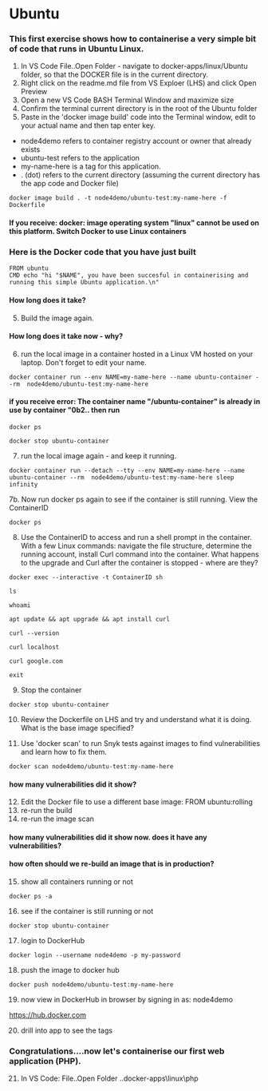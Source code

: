 # Ubuntu

### This first exercise shows how to containerise a very simple bit of code that runs in Ubuntu Linux. 

1. In VS Code File..Open Folder - navigate to docker-apps/linux/Ubuntu folder, so that the DOCKER file is in the current directory.
2. Right click on the readme.md file from VS Exploer (LHS) and click Open Preview
3. Open a new VS Code BASH Terminal Window and maximize size 
4. Confirm the terminal current directory is in the root of the Ubuntu folder
5. Paste in the 'docker image build' code into the Terminal window, edit to your actual name and then tap enter key.

- node4demo refers to container registry account or owner that already exists
- ubuntu-test refers to the application 
- my-name-here is a tag for this application. 
- . (dot) refers to the current directory (assuming the current directory has the app code and Docker file)

```
docker image build . -t node4demo/ubuntu-test:my-name-here -f Dockerfile
```

#### If you receive: docker: image operating system "linux" cannot be used on this platform. Switch Docker to use Linux containers

### Here is the Docker code that you have just built

```
FROM ubuntu
CMD echo "hi "$NAME", you have been succesful in containerising and running this simple Ubuntu application.\n" 
```

#### How long does it take?

5. Build the image again. 

#### How long does it take now - why?

6. run the local image in a container hosted in a Linux VM hosted on your laptop. Don't forget to edit your name.

```
docker container run --env NAME=my-name-here --name ubuntu-container --rm  node4demo/ubuntu-test:my-name-here
```

#### if you receive error: The container name "/ubuntu-container" is already in use by container "0b2.. then run 

```
docker ps

docker stop ubuntu-container
```

7. run the local image again - and keep it running. 

```
docker container run --detach --tty --env NAME=my-name-here --name ubuntu-container --rm  node4demo/ubuntu-test:my-name-here sleep infinity
```

7b. Now run docker ps again to see if the container is still running. View the ContainerID

```
docker ps
```

8. Use the ContainerID to access and run a shell prompt in the container. With a few Linux commands: navigate the file structure, determine the running account, install Curl command into the container. What happens to the upgrade and Curl after the container is stopped - where are they?

```
docker exec --interactive -t ContainerID sh

ls

whoami

apt update && apt upgrade && apt install curl

curl --version

curl localhost

curl google.com

exit
```

9. Stop the container

```
docker stop ubuntu-container
```
10. Review the Dockerfile on LHS and try and understand what it is doing. What is the base image specified?

11. Use 'docker scan' to run Snyk tests against images to find vulnerabilities and learn how to fix them.

```
docker scan node4demo/ubuntu-test:my-name-here
```
#### how many vulnerabilities did it show?

12. Edit the Docker file to use a different base image: FROM ubuntu:rolling 
13. re-run the build
14. re-run the image scan 

#### how many vulnerabilities did it show now. does it have any vulnerabilities?

#### how often should we re-build an image that is in production?

15. show all containers running or not

```
docker ps -a
```

16. see if the container is still running or not

```
docker stop ubuntu-container
```

17. login to DockerHub

```
docker login --username node4demo -p my-password
```

18. push the image to docker hub

```
docker push node4demo/ubuntu-test:my-name-here
```

19. now view in DockerHub in browser by signing in as: node4demo 

https://hub.docker.com


20. drill into app to see the tags

### Congratulations....now let's containerise our first web application (PHP).

21. In VS Code: File..Open Folder ..docker-apps\linux\php
